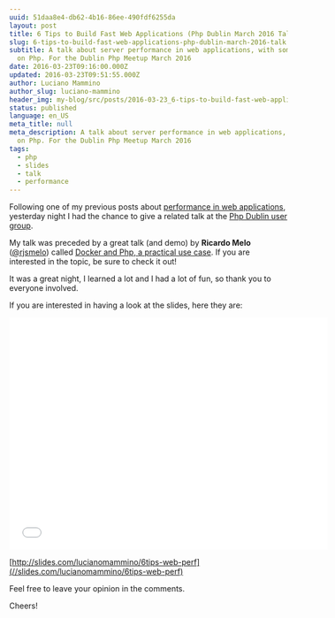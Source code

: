 ```yaml
---
uuid: 51daa8e4-db62-4b16-86ee-490fdf6255da
layout: post
title: 6 Tips to Build Fast Web Applications (Php Dublin March 2016 Talk)
slug: 6-tips-to-build-fast-web-applications-php-dublin-march-2016-talk
subtitle: A talk about server performance in web applications, with some degree of focus
  on Php. For the Dublin Php Meetup March 2016
date: 2016-03-23T09:16:00.000Z
updated: 2016-03-23T09:51:55.000Z
author: Luciano Mammino
author_slug: luciano-mammino
header_img: my-blog/src/posts/2016-03-23_6-tips-to-build-fast-web-applications-php-dublin-march-2016-talk/6-tips-to-build-fast-web-applications-php-dublin-march-2016-talk-min.jpg
status: published
language: en_US
meta_title: null
meta_description: A talk about server performance in web applications, with some degree of focus
  on Php. For the Dublin Php Meetup March 2016
tags:
  - php
  - slides
  - talk
  - performance
---
```


Following one of my previous posts about [performance in web applications](http://loige.co/6-rules-of-thumb-to-build-blazing-fast-web-applications/), yesterday night I had the chance to give a related talk at the [Php Dublin user group](https://phpdublin.com/).

My talk was preceded by a great talk (and demo) by **Ricardo Melo** ([@rjsmelo](https://twitter.com/rjsmelo)) called [Docker and Php, a practical use case](http://www.slideshare.net/rjsmelo/docker-php-practical-use-case). If you are interested in the topic, be sure to check it out!

It was a great night, I learned a lot and I had a lot of fun, so thank you to everyone involved.

If you are interested in having a look at the slides, here they are:

<iframe src="//slides.com/lucianomammino/6tips-web-perf/embed" width="576" height="420" scrolling="no" frameborder="0" webkitallowfullscreen mozallowfullscreen allowfullscreen></iframe>

[http://slides.com/lucianomammino/6tips-web-perf](//slides.com/lucianomammino/6tips-web-perf)

Feel free to leave your opinion in the comments.

Cheers!
